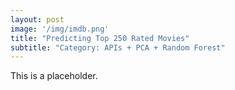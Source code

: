 ```yaml
---
layout: post
image: '/img/imdb.png'
title: "Predicting Top 250 Rated Movies"
subtitle: "Category: APIs + PCA + Random Forest"
---
```



This is a placeholder.